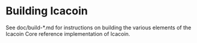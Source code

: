 Building Icacoin
================

See doc/build-*.md for instructions on building the various
elements of the Icacoin Core reference implementation of Icacoin.
